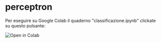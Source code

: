 # perceptron

Per eseguire su Google Colab il quaderno "classificazione.ipynb" clickate su questo pulsante:

<a href="https://colab.research.google.com/github/capitanio/apprendimento/perceptron/blob/main/perceptrone.ipynb"><img align="left" src="https://colab.research.google.com/assets/colab-badge.svg" alt="Open in Colab" title="Open and Execute in Google Colaboratory"></a>    
<br />

